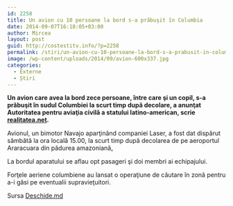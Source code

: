```yaml
---
id: 2258
title: Un avion cu 10 persoane la bord s-a prăbuşit în Columbia
date: 2014-09-07T16:18:05+03:00
author: Mircea
layout: post
guid: http://costestitv.info/?p=2258
permalink: /stiri/un-avion-cu-10-persoane-la-bord-s-a-prabusit-in-columbia/
image: /wp-content/uploads/2014/09/avion-600x337.jpg
categories:
  - Externe
  - Știri
---
```

**Un avion care avea la bord zece persoane, între care şi un copil, s-a prăbuşit în sudul Columbiei la scurt timp după decolare, a anunţat Autoritatea pentru aviaţia civilă a statului latino-american, scrie [realitatea.net](http://www.realitatea.net/un-avion-cu-10-persoane-la-bord-s-a-prabusit-in-columbia_1519322.html#ixzz3Cc5aHwXv%20%20Follow%20us:%20@realitatea%20on%20Twitter).**<!--more-->

Avionul, un bimotor Navajo aparţinând companiei Laser, a fost dat dispărut sâmbătă la ora locală 15.00, la scurt timp după decolarea de pe aeroportul Araracuara din pădurea amazoniană<a href="http://jurnalul.ro/stiri/externe/un-avion-cu-10-persoane-la-bord-s-a-prabusit-in-columbia-677067.html" target="_blank">.</a>

La bordul aparatului se aflau opt pasageri şi doi membri ai echipajului.

Forţele aeriene columbiene au lansat o operaţiune de căutare în zonă pentru a-i găsi pe eventualii supravieţuitori.

Sursa <a href="http://deschide.md" target="_blank">Deschide.md</a>